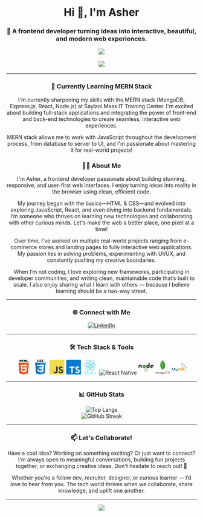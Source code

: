 <h1 align="center">Hi 👋, I'm Asher</h1>
<h3 align="center">🚀 A frontend developer turning ideas into interactive, beautiful, and modern web experiences.</h3>

<p align="center">
  <img src="https://readme-typing-svg.herokuapp.com/?lines=Crafting+Elegant+Web+Experiences;Lover+of+UI%2FUX+Design;Clean+Code+Advocate;Always+Learning&center=true&width=500&height=45">
</p>

<p align="center">
  <img src="https://media.giphy.com/media/qgQUggAC3Pfv687qPC/giphy.gif" width="400" />
</p>

---
<h3 align="center">🚀 Currently Learning MERN Stack</h3> <p align="center"> I'm currently sharpening my skills with the MERN stack (MongoDB, Express.js, React, Node.js) at Saylani Mass IT Training Center. I'm excited about building full-stack applications and integrating the power of front-end and back-end technologies to create seamless, interactive web experiences. </p> <p align="center"> MERN stack allows me to work with JavaScript throughout the development process, from database to server to UI, and I'm passionate about mastering it for real-world projects! </p> 
<h3 align="center">👨‍💻 About Me</h3>
<p align="center">
  I'm Asher, a frontend developer passionate about building stunning, responsive, and user-first web interfaces. I enjoy turning ideas into reality in the browser using clean, efficient code.
</p>
<p align="center">
  My journey began with the basics—HTML & CSS—and evolved into exploring JavaScript, React, and even diving into backend fundamentals. I’m someone who thrives on learning new technologies and collaborating with other curious minds. Let's make the web a better place, one pixel at a time!
</p>
<p align="center">
  Over time, I've worked on multiple real-world projects ranging from e-commerce stores and landing pages to fully interactive web applications. My passion lies in solving problems, experimenting with UI/UX, and constantly pushing my creative boundaries.
</p>
<p align="center">
  When I’m not coding, I love exploring new frameworks, participating in developer communities, and writing clean, maintainable code that’s built to scale. I also enjoy sharing what I learn with others — because I believe learning should be a two-way street.
</p>

---

<h3 align="center">🌐 Connect with Me</h3>
<p align="center">
  <a href="https://linkedin.com/in/mohammad-asher20" target="_blank">
    <img src="https://img.shields.io/badge/LinkedIn-blue?style=for-the-badge&logo=linkedin&logoColor=white" alt="LinkedIn" />
  </a>
</p>

---

<h3 align="center">🛠️ Tech Stack & Tools</h3>
<p align="center">
  <img src="https://raw.githubusercontent.com/devicons/devicon/master/icons/html5/html5-original-wordmark.svg" alt="HTML5" width="40" height="40"/>
  <img src="https://raw.githubusercontent.com/devicons/devicon/master/icons/css3/css3-original-wordmark.svg" alt="CSS3" width="40" height="40"/>
  <img src="https://raw.githubusercontent.com/devicons/devicon/master/icons/javascript/javascript-original.svg" alt="JavaScript" width="40" height="40"/>
  <img src="https://raw.githubusercontent.com/devicons/devicon/master/icons/typescript/typescript-original.svg" alt="TypeScript" width="40" height="40"/>
  <img src="https://raw.githubusercontent.com/devicons/devicon/master/icons/react/react-original-wordmark.svg" alt="React" width="40" height="40"/>
  <img src="https://reactnative.dev/img/header_logo.svg" alt="React Native" width="40" height="40"/>
  <img src="https://raw.githubusercontent.com/devicons/devicon/master/icons/nodejs/nodejs-original-wordmark.svg" alt="Node.js" width="40" height="40"/>
  <img src="https://raw.githubusercontent.com/devicons/devicon/master/icons/mongodb/mongodb-original-wordmark.svg" alt="MongoDB" width="40" height="40"/>
  <img src="https://raw.githubusercontent.com/devicons/devicon/master/icons/mysql/mysql-original-wordmark.svg" alt="MySQL" width="40" height="40"/>
</p>

---

<h3 align="center">📊 GitHub Stats</h3>
<p align="center">
  <img src="https://github-readme-stats.vercel.app/api/top-langs?username=mohammadasher&show_icons=true&locale=en&layout=compact" alt="Top Langs" />
  <br>
  <img src="https://github-readme-streak-stats.herokuapp.com/?user=mohammadasher" alt="GitHub Streak" />
</p>

---

<h3 align="center">📫 Let's Collaborate!</h3>
<p align="center">
  Have a cool idea? Working on something exciting? Or just want to connect? I'm always open to meaningful conversations, building fun projects together, or exchanging creative ideas. Don't hesitate to reach out! 🚀
</p>
<p align="center">
  Whether you're a fellow dev, recruiter, designer, or curious learner — I’d love to hear from you. The tech world thrives when we collaborate, share knowledge, and uplift one another.
</p>

---

<p align="center">
  <img src="https://capsule-render.vercel.app/api?type=waving&color=gradient&height=100&section=footer"/>
</p>
